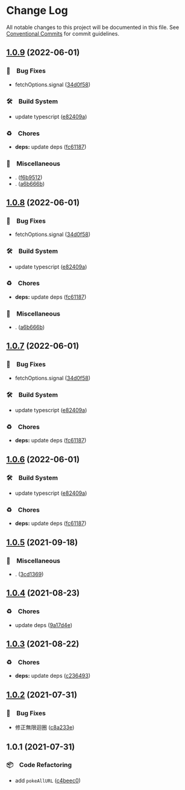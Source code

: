 # Change Log

All notable changes to this project will be documented in this file.
See [Conventional Commits](https://conventionalcommits.org) for commit guidelines.

## [1.0.9](https://github.com/bluelovers/ws-ipfs/compare/@lazy-ipfs/parse-ipfs-from-header@1.0.5...@lazy-ipfs/parse-ipfs-from-header@1.0.9) (2022-06-01)


### 🐛　Bug Fixes

* fetchOptions.signal ([34d0f58](https://github.com/bluelovers/ws-ipfs/commit/34d0f582b2aede84c8c3368f120fba53dd44377d))


### 🛠　Build System

* update typescript ([e82409a](https://github.com/bluelovers/ws-ipfs/commit/e82409a1d08dcfae1d7e6a1c628d5280b22fb6b7))


### ♻️　Chores

* **deps:** update deps ([fc61187](https://github.com/bluelovers/ws-ipfs/commit/fc61187b003a17693ce8ba63ec8d80a5981dd9ce))


### 🔖　Miscellaneous

* . ([f6b9512](https://github.com/bluelovers/ws-ipfs/commit/f6b9512e45c5903bd3768c60b5e317d4f1f18dce))
* . ([a6b666b](https://github.com/bluelovers/ws-ipfs/commit/a6b666b2408b5e3416c8e3456b19af74ec9b8caa))





## [1.0.8](https://github.com/bluelovers/ws-ipfs/compare/@lazy-ipfs/parse-ipfs-from-header@1.0.5...@lazy-ipfs/parse-ipfs-from-header@1.0.8) (2022-06-01)


### 🐛　Bug Fixes

* fetchOptions.signal ([34d0f58](https://github.com/bluelovers/ws-ipfs/commit/34d0f582b2aede84c8c3368f120fba53dd44377d))


### 🛠　Build System

* update typescript ([e82409a](https://github.com/bluelovers/ws-ipfs/commit/e82409a1d08dcfae1d7e6a1c628d5280b22fb6b7))


### ♻️　Chores

* **deps:** update deps ([fc61187](https://github.com/bluelovers/ws-ipfs/commit/fc61187b003a17693ce8ba63ec8d80a5981dd9ce))


### 🔖　Miscellaneous

* . ([a6b666b](https://github.com/bluelovers/ws-ipfs/commit/a6b666b2408b5e3416c8e3456b19af74ec9b8caa))





## [1.0.7](https://github.com/bluelovers/ws-ipfs/compare/@lazy-ipfs/parse-ipfs-from-header@1.0.5...@lazy-ipfs/parse-ipfs-from-header@1.0.7) (2022-06-01)


### 🐛　Bug Fixes

* fetchOptions.signal ([34d0f58](https://github.com/bluelovers/ws-ipfs/commit/34d0f582b2aede84c8c3368f120fba53dd44377d))


### 🛠　Build System

* update typescript ([e82409a](https://github.com/bluelovers/ws-ipfs/commit/e82409a1d08dcfae1d7e6a1c628d5280b22fb6b7))


### ♻️　Chores

* **deps:** update deps ([fc61187](https://github.com/bluelovers/ws-ipfs/commit/fc61187b003a17693ce8ba63ec8d80a5981dd9ce))





## [1.0.6](https://github.com/bluelovers/ws-ipfs/compare/@lazy-ipfs/parse-ipfs-from-header@1.0.5...@lazy-ipfs/parse-ipfs-from-header@1.0.6) (2022-06-01)


### 🛠　Build System

* update typescript ([e82409a](https://github.com/bluelovers/ws-ipfs/commit/e82409a1d08dcfae1d7e6a1c628d5280b22fb6b7))


### ♻️　Chores

* **deps:** update deps ([fc61187](https://github.com/bluelovers/ws-ipfs/commit/fc61187b003a17693ce8ba63ec8d80a5981dd9ce))





## [1.0.5](https://github.com/bluelovers/ws-ipfs/compare/@lazy-ipfs/parse-ipfs-from-header@1.0.4...@lazy-ipfs/parse-ipfs-from-header@1.0.5) (2021-09-18)


### 🔖　Miscellaneous

* . ([3cd1369](https://github.com/bluelovers/ws-ipfs/commit/3cd1369d3d47541d145c774e94511f7e99d07f71))





## [1.0.4](https://github.com/bluelovers/ws-ipfs/compare/@lazy-ipfs/parse-ipfs-from-header@1.0.3...@lazy-ipfs/parse-ipfs-from-header@1.0.4) (2021-08-23)


### ♻️　Chores

* update deps ([9a17d4e](https://github.com/bluelovers/ws-ipfs/commit/9a17d4e55367a4fb17b4c1f65ed896ffbd593049))





## [1.0.3](https://github.com/bluelovers/ws-ipfs/compare/@lazy-ipfs/parse-ipfs-from-header@1.0.2...@lazy-ipfs/parse-ipfs-from-header@1.0.3) (2021-08-22)


### ♻️　Chores

* **deps:** update deps ([c236493](https://github.com/bluelovers/ws-ipfs/commit/c236493e8eb6014e3c2265492262cce1ac9c400c))





## [1.0.2](https://github.com/bluelovers/ws-ipfs/compare/@lazy-ipfs/parse-ipfs-from-header@1.0.1...@lazy-ipfs/parse-ipfs-from-header@1.0.2) (2021-07-31)


### 🐛　Bug Fixes

* 修正無限迴圈 ([c8a233e](https://github.com/bluelovers/ws-ipfs/commit/c8a233eb0382daed885a71ce638eb06c6e5ac1d0))





## 1.0.1 (2021-07-31)


### 📦　Code Refactoring

* add `pokeAllURL` ([c4beec0](https://github.com/bluelovers/ws-ipfs/commit/c4beec00bf8583caae3b3a0b4ebb057f02032710))
